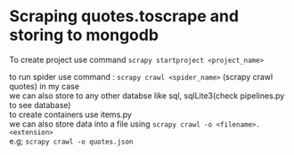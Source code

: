  # Scraping quotes.toscrape and storing to mongodb

To create project use command `scrapy startproject <project_name>`

 
  to run spider use command : `scrapy crawl <spider_name>` (scrapy crawl quotes) in my case <br>
  we can also store to any other databse like sql, sqlLite3(check pipelines.py to see database) <br>
  to create containers use items.py <br>
  we can also store data into a file using `scrapy crawl -o <filename>.<extension>` <br>
  e.g; `scrapy crawl -o quotes.json`
